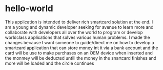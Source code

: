 # hello-world
This application is intended to deliver rich smartcard solution at the end.
I am a young and dynamic developer seeking for avenue to learn more and collaborate with developers all over the world to program or develop worldclass applications that solves various human problems. 
I made the changes because I want someone to guide/direct me on how to develop a smartcard application that can store money int it via a bank account and the card will be use to make purchases on an OEM device when inserted and the monmey will be deducted untill the money in the snartcard finishes and more will be loaded and the circle continues
